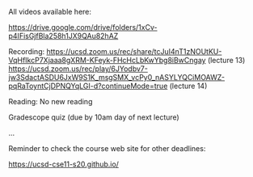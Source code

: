 All videos available here:

https://drive.google.com/drive/folders/1xCv-p4IFisGjfBla258h1JX9QAu82hAZ

Recording: 
https://ucsd.zoom.us/rec/share/tcJuI4nT1zNOUtKU-VqHfIkcP7Xjaaa8gXRM-KFeyk-FHcHcLbKwYbg8iBwCngay (lecture 13)
https://ucsd.zoom.us/rec/play/6JYodbv7-jw3SdactASDU6JxW9S1K_msgSMX_vcPy0_nASYLYQCiMOAWZ-pqRaToyntCjDPNQYqLGI-d?continueMode=true (lecture 14)

Reading: No new reading

Gradescope quiz (due by 10am day of next lecture)

...

Reminder to check the course web site for other deadlines:

https://ucsd-cse11-s20.github.io/
